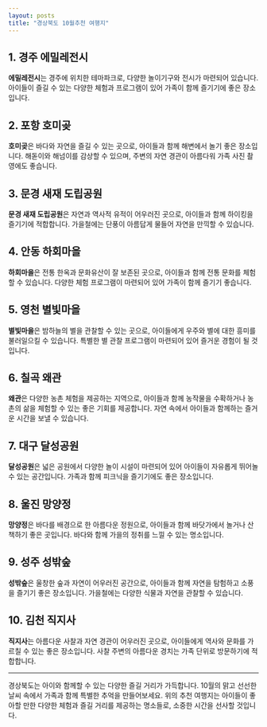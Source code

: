 ```yaml
---
layout: posts
title: "경상북도 10월추천 여행지"
---
```


## 1. 경주 에밀레전시
**에밀레전시**는 경주에 위치한 테마파크로, 다양한 놀이기구와 전시가 마련되어 있습니다. 아이들이 즐길 수 있는 다양한 체험과 프로그램이 있어 가족이 함께 즐기기에 좋은 장소입니다.

## 2. 포항 호미곶
**호미곶**은 바다와 자연을 즐길 수 있는 곳으로, 아이들과 함께 해변에서 놀기 좋은 장소입니다. 해돋이와 해넘이를 감상할 수 있으며, 주변의 자연 경관이 아름다워 가족 사진 촬영에도 좋습니다.

## 3. 문경 새재 도립공원
**문경 새재 도립공원**은 자연과 역사적 유적이 어우러진 곳으로, 아이들과 함께 하이킹을 즐기기에 적합합니다. 가을철에는 단풍이 아름답게 물들어 자연을 만끽할 수 있습니다.

## 4. 안동 하회마을
**하회마을**은 전통 한옥과 문화유산이 잘 보존된 곳으로, 아이들과 함께 전통 문화를 체험할 수 있습니다. 다양한 체험 프로그램이 마련되어 있어 가족이 함께 즐기기 좋습니다.

## 5. 영천 별빛마을
**별빛마을**은 밤하늘의 별을 관찰할 수 있는 곳으로, 아이들에게 우주와 별에 대한 흥미를 불러일으킬 수 있습니다. 특별한 별 관찰 프로그램이 마련되어 있어 즐거운 경험이 될 것입니다.

## 6. 칠곡 왜관
**왜관**은 다양한 농촌 체험을 제공하는 지역으로, 아이들과 함께 농작물을 수확하거나 농촌의 삶을 체험할 수 있는 좋은 기회를 제공합니다. 자연 속에서 아이들과 함께하는 즐거운 시간을 보낼 수 있습니다.

## 7. 대구 달성공원
**달성공원**은 넓은 공원에서 다양한 놀이 시설이 마련되어 있어 아이들이 자유롭게 뛰어놀 수 있는 공간입니다. 가족과 함께 피크닉을 즐기기에도 좋은 장소입니다.

## 8. 울진 망양정
**망양정**은 바다를 배경으로 한 아름다운 정원으로, 아이들과 함께 바닷가에서 놀거나 산책하기 좋은 곳입니다. 바다와 함께 가을의 정취를 느낄 수 있는 명소입니다.

## 9. 성주 성밖숲
**성밖숲**은 울창한 숲과 자연이 어우러진 공간으로, 아이들과 함께 자연을 탐험하고 소풍을 즐기기 좋은 장소입니다. 가을철에는 다양한 식물과 자연을 관찰할 수 있습니다.

## 10. 김천 직지사
**직지사**는 아름다운 사찰과 자연 경관이 어우러진 곳으로, 아이들에게 역사와 문화를 가르칠 수 있는 좋은 장소입니다. 사찰 주변의 아름다운 경치는 가족 단위로 방문하기에 적합합니다.

---

경상북도는 아이와 함께할 수 있는 다양한 즐길 거리가 가득합니다. 10월의 맑고 선선한 날씨 속에서 가족과 함께 특별한 추억을 만들어보세요. 위의 추천 여행지는 아이들이 좋아할 만한 다양한 체험과 즐길 거리를 제공하는 명소들로, 소중한 시간을 선사할 것입니다.
